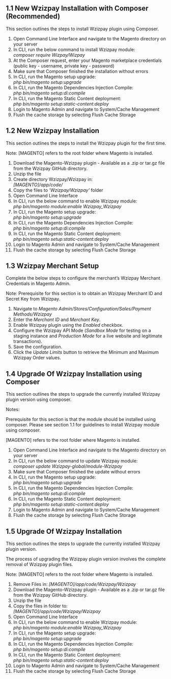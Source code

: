<h2> 1.1    New Wzizpay Installation with Composer (Recommended) </h2>
<p> This section outlines the steps to install Wzizpay plugin using Composer. </p>

<ol>
	<li> Open Command Line Interface and navigate to the Magento directory on your server</li>
	<li> In CLI, run the below command to install Wzizpay module: <br/> <em>composer require Wizpay/Wizpay</em> </li>
	<li> At the Composer request, enter your Magento marketplace credentials (public key - username, private key - password)</li>
	<li> Make sure that Composer finished the installation without errors </li>
	<li> In CLI, run the Magento setup upgrade: <br/> <em>php bin/magento setup:upgrade</em> </li>
	<li> In CLI, run the Magento Dependencies Injection Compile: <br/> <em>php bin/magento setup:di:compile</em> </li>
	<li> In CLI, run the Magento Static Content deployment: <br/> <em>php bin/magento setup:static-content:deploy</em> </li>
	<li> Login to Magento Admin and navigate to System/Cache Management </li>
	<li> Flush the cache storage by selecting Flush Cache Storage </li>
</ol>

<h2> 1.2   New Wzizpay Installation </h2>
<p>This section outlines the steps to install the Wzizpay plugin for the first time.</p>

<p> Note: [MAGENTO] refers to the root folder where Magento is installed. </p>

<ol>
	<li> Download the Magento-Wzizpay plugin - Available as a .zip or tar.gz file from the Wzizpay GitHub directory. </li>
	<li> Unzip the file </li>
	<li> Create directory Wzizpay/Wzizpay in: <br/> <em>[MAGENTO]/app/code/</em></li>
	<li> Copy the files to <em>'Wzizpay/Wzizpay'</em> folder </li>
	<li> Open Command Line Interface </li>
	<li> In CLI, run the below command to enable Wzizpay module: <br/> <em>php bin/magento module:enable Wzizpay_Wzizpay</em> </li>
	<li> In CLI, run the Magento setup upgrade: <br/> <em>php bin/magento setup:upgrade</em> </li>
	<li> In CLI, run the Magento Dependencies Injection Compile: <br/> <em>php bin/magento setup:di:compile</em> </li>
	<li> In CLI, run the Magento Static Content deployment: <br/> <em>php bin/magento setup:static-content:deploy</em> </li>
	<li> Login to Magento Admin and navigate to System/Cache Management </li>
	<li> Flush the cache storage by selecting Flush Cache Storage </li>
</ol>

<h2> 1.3	Wzizpay Merchant Setup </h2>
<p> Complete the below steps to configure the merchant’s Wzizpay Merchant Credentials in Magento Admin. </p>
<p> Note: Prerequisite for this section is to obtain an Wzizpay Merchant ID and Secret Key from Wzizpay. </p>

<ol>
	<li> Navigate to <em>Magento Admin/Stores/Configuration/Sales/Payment Methods/Wzizpay</em> </li>
	<li> Enter the <em>Merchant ID</em> and <em>Merchant Key</em>. </li>
	<li> Enable Wzizpay plugin using the <em>Enabled</em> checkbox. </li>
	<li> Configure the Wzizpay API Mode (<em>Sandbox Mode</em> for testing on a staging instance and <em>Production Mode</em> for a live website and legitimate transactions). </li>
	<li> Save the configuration. </li>
	<li> Click the <em>Update Limits</em> button to retrieve the Minimum and Maximum Wzizpay Order values.</li>
</ol>

<h2> 1.4	Upgrade Of Wzizpay Installation using Composer</h2>
<p> This section outlines the steps to upgrade the currently installed Wzizpay plugin version using composer. </p>
<p> Notes: </p>
<p>Prerequisite for this section is that the module should be installed using composer. Please see section 1.1 for guidelines to install Wzizpay module using composer.</p>
<p>[MAGENTO] refers to the root folder where Magento is installed. </p>

<ol>
	<li> Open Command Line Interface and navigate to the Magento directory on your server</li>
	<li> In CLI, run the below command to update Wzizpay module: <br/> <em>composer update Wzizpay-global/module-Wzizpay</em> </li>
	<li> Make sure that Composer finished the update without errors </li>
	<li> In CLI, run the Magento setup upgrade: <br/> <em>php bin/magento setup:upgrade</em> </li>
	<li> In CLI, run the Magento Dependencies Injection Compile: <br/> <em>php bin/magento setup:di:compile</em> </li>
	<li> In CLI, run the Magento Static Content deployment: <br/> <em>php bin/magento setup:static-content:deploy</em> </li>
	<li> Login to Magento Admin and navigate to System/Cache Management </li>
	<li> Flush the cache storage by selecting Flush Cache Storage </li>
</ol>

<h2> 1.5	Upgrade Of Wzizpay Installation </h2>
<p> This section outlines the steps to upgrade the currently installed Wzizpay plugin version. </p>
<p> The process of upgrading the Wzizpay plugin version involves the complete removal of Wzizpay plugin files. </p>
<p> Note: [MAGENTO] refers to the root folder where Magento is installed. </p>

<ol>
	<li> Remove Files in: <em>[MAGENTO]/app/code/Wzizpay/Wzizpay</em></li>
	<li> Download the Magento-Wzizpay plugin - Available as a .zip or tar.gz file from the Wzizpay GitHub directory. </li>
	<li> Unzip the file </li>
	<li> Copy the files in folder to: <br/> <em>[MAGENTO]/app/code/Wzizpay/Wzizpay</em> </li>
	<li> Open Command Line Interface </li>
	<li> In CLI, run the below command to enable Wzizpay module: <br/> <em>php bin/magento module:enable Wzizpay_Wzizpay</em> </li>
	<li> In CLI, run the Magento setup upgrade: <br/> <em>php bin/magento setup:upgrade</em> </li>
	<li> In CLI, run the Magento Dependencies Injection Compile: <br/> <em>php bin/magento setup:di:compile</em> </li>
	<li> In CLI, run the Magento Static Content deployment: <br/> <em>php bin/magento setup:static-content:deploy</em> </li>
	<li> Login to Magento Admin and navigate to System/Cache Management </li>
	<li> Flush the cache storage by selecting Flush Cache Storage </li>
</ol>